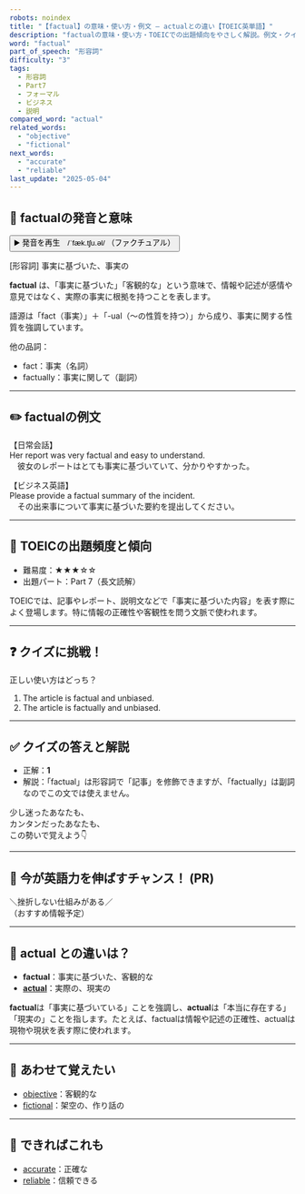 ```yaml
---
robots: noindex
title: "【factual】の意味・使い方・例文 ― actualとの違い【TOEIC英単語】"
description: "factualの意味・使い方・TOEICでの出題傾向をやさしく解説。例文・クイズ付きでactualとの違いもわかりやすく学べます。"
word: "factual"
part_of_speech: "形容詞"
difficulty: "3"
tags:
  - 形容詞
  - Part7
  - フォーマル
  - ビジネス
  - 説明
compared_word: "actual"
related_words:
  - "objective"
  - "fictional"
next_words:
  - "accurate"
  - "reliable"
last_update: "2025-05-04"
---
```


## 🔰 factualの発音と意味

<button class="play-audio" onclick="playTTS('factual')">
  <span class="play-audio-main">
    ▶️ 発音を再生　/ˈfæk.tʃu.əl/
  </span>
  <span class="play-audio-sub">
    （ファクチュアル）
  </span>
</button>

[形容詞] 事実に基づいた、事実の

**factual** は、「事実に基づいた」「客観的な」という意味で、情報や記述が感情や意見ではなく、実際の事実に根拠を持つことを表します。

語源は「fact（事実）」＋「-ual（～の性質を持つ）」から成り、事実に関する性質を強調しています。

他の品詞：  
- fact：事実（名詞）
- factually：事実に関して（副詞）

---

## ✏️ factualの例文

【日常会話】  
Her report was very factual and easy to understand.  
　彼女のレポートはとても事実に基づいていて、分かりやすかった。

【ビジネス英語】  
Please provide a factual summary of the incident.  
　その出来事について事実に基づいた要約を提出してください。

---

## 🎯 TOEICの出題頻度と傾向

- 難易度：★★★☆☆
- 出題パート：Part 7（長文読解）

TOEICでは、記事やレポート、説明文などで「事実に基づいた内容」を表す際によく登場します。特に情報の正確性や客観性を問う文脈で使われます。

---

## ❓ クイズに挑戦！

正しい使い方はどっち？

1. The article is factual and unbiased.  
2. The article is factually and unbiased.

---

## ✅ クイズの答えと解説

- 正解：**1**
- 解説：「factual」は形容詞で「記事」を修飾できますが、「factually」は副詞なのでこの文では使えません。

少し迷ったあなたも、  
カンタンだったあなたも、  
この勢いで覚えよう👇️

---

## 🚀 今が英語力を伸ばすチャンス！ (PR)

<div class="info-center">
＼挫折しない仕組みがある／<br>  
（おすすめ情報予定）
</div>

---

## 🤔  actual との違いは？

- **factual**：事実に基づいた、客観的な
- **[actual](/actual)**：実際の、現実の

**factual**は「事実に基づいている」ことを強調し、**actual**は「本当に存在する」「現実の」ことを指します。たとえば、factualは情報や記述の正確性、actualは現物や現状を表す際に使われます。

---

## 🧩 あわせて覚えたい

- [objective](/objective)：客観的な
- [fictional](/fictional)：架空の、作り話の

---

## 📖 できればこれも

- [accurate](/accurate)：正確な
- [reliable](/reliable)：信頼できる

<!-- cvid: aid02_bid35 -->
